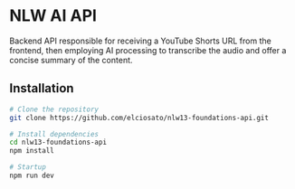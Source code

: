 # NLW AI API

Backend API responsible for receiving a YouTube Shorts URL from the frontend, then employing AI processing to transcribe the audio and offer a concise summary of the content.

## Installation
```bash
# Clone the repository
git clone https://github.com/elciosato/nlw13-foundations-api.git

# Install dependencies
cd nlw13-foundations-api
npm install

# Startup
npm run dev
```